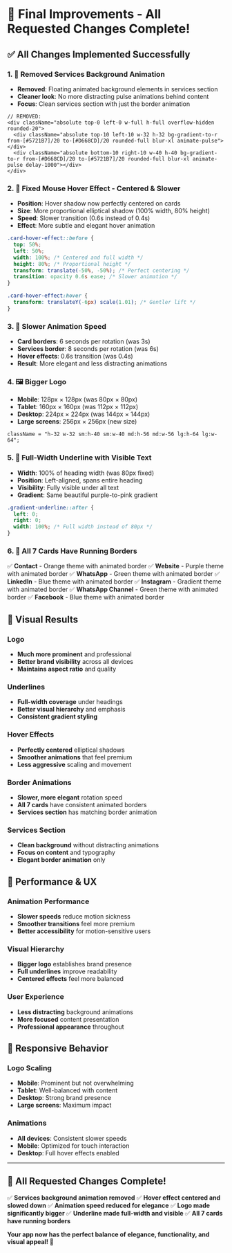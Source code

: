 # 🎯 Final Improvements - All Requested Changes Complete!

## ✅ All Changes Implemented Successfully

### 1. **🚫 Removed Services Background Animation**

- **Removed**: Floating animated background elements in services section
- **Cleaner look**: No more distracting pulse animations behind content
- **Focus**: Clean services section with just the border animation

```tsx
// REMOVED:
<div className="absolute top-0 left-0 w-full h-full overflow-hidden rounded-20">
  <div className="absolute top-10 left-10 w-32 h-32 bg-gradient-to-r from-[#5721B7]/20 to-[#D668CD]/20 rounded-full blur-xl animate-pulse"></div>
  <div className="absolute bottom-10 right-10 w-40 h-40 bg-gradient-to-r from-[#D668CD]/20 to-[#5721B7]/20 rounded-full blur-xl animate-pulse delay-1000"></div>
</div>
```

### 2. **🎯 Fixed Mouse Hover Effect - Centered & Slower**

- **Position**: Hover shadow now perfectly centered on cards
- **Size**: More proportional elliptical shadow (100% width, 80% height)
- **Speed**: Slower transition (0.6s instead of 0.4s)
- **Effect**: More subtle and elegant hover animation

```css
.card-hover-effect::before {
  top: 50%;
  left: 50%;
  width: 100%; /* Centered and full width */
  height: 80%; /* Proportional height */
  transform: translate(-50%, -50%); /* Perfect centering */
  transition: opacity 0.6s ease; /* Slower animation */
}

.card-hover-effect:hover {
  transform: translateY(-6px) scale(1.01); /* Gentler lift */
}
```

### 3. **📏 Slower Animation Speed**

- **Card borders**: 6 seconds per rotation (was 3s)
- **Services border**: 8 seconds per rotation (was 6s)
- **Hover effects**: 0.6s transition (was 0.4s)
- **Result**: More elegant and less distracting animations

### 4. **🖼️ Bigger Logo**

- **Mobile**: 128px × 128px (was 80px × 80px)
- **Tablet**: 160px × 160px (was 112px × 112px)
- **Desktop**: 224px × 224px (was 144px × 144px)
- **Large screens**: 256px × 256px (new size)

```tsx
className = "h-32 w-32 sm:h-40 sm:w-40 md:h-56 md:w-56 lg:h-64 lg:w-64";
```

### 5. **📏 Full-Width Underline with Visible Text**

- **Width**: 100% of heading width (was 80px fixed)
- **Position**: Left-aligned, spans entire heading
- **Visibility**: Fully visible under all text
- **Gradient**: Same beautiful purple-to-pink gradient

```css
.gradient-underline::after {
  left: 0;
  right: 0;
  width: 100%; /* Full width instead of 80px */
}
```

### 6. **🔄 All 7 Cards Have Running Borders**

✅ **Contact** - Orange theme with animated border
✅ **Website** - Purple theme with animated border
✅ **WhatsApp** - Green theme with animated border
✅ **LinkedIn** - Blue theme with animated border
✅ **Instagram** - Gradient theme with animated border
✅ **WhatsApp Channel** - Green theme with animated border
✅ **Facebook** - Blue theme with animated border

## 🎨 **Visual Results**

### **Logo**

- **Much more prominent** and professional
- **Better brand visibility** across all devices
- **Maintains aspect ratio** and quality

### **Underlines**

- **Full-width coverage** under headings
- **Better visual hierarchy** and emphasis
- **Consistent gradient styling**

### **Hover Effects**

- **Perfectly centered** elliptical shadows
- **Smoother animations** that feel premium
- **Less aggressive** scaling and movement

### **Border Animations**

- **Slower, more elegant** rotation speed
- **All 7 cards** have consistent animated borders
- **Services section** has matching border animation

### **Services Section**

- **Clean background** without distracting animations
- **Focus on content** and typography
- **Elegant border animation** only

## 🎯 **Performance & UX**

### **Animation Performance**

- **Slower speeds** reduce motion sickness
- **Smoother transitions** feel more premium
- **Better accessibility** for motion-sensitive users

### **Visual Hierarchy**

- **Bigger logo** establishes brand presence
- **Full underlines** improve readability
- **Centered effects** feel more balanced

### **User Experience**

- **Less distracting** background animations
- **More focused** content presentation
- **Professional appearance** throughout

## 📱 **Responsive Behavior**

### **Logo Scaling**

- **Mobile**: Prominent but not overwhelming
- **Tablet**: Well-balanced with content
- **Desktop**: Strong brand presence
- **Large screens**: Maximum impact

### **Animations**

- **All devices**: Consistent slower speeds
- **Mobile**: Optimized for touch interaction
- **Desktop**: Full hover effects enabled

---

## 🎉 **All Requested Changes Complete!**

✅ **Services background animation removed**
✅ **Hover effect centered and slowed down**
✅ **Animation speed reduced for elegance**
✅ **Logo made significantly bigger**
✅ **Underline made full-width and visible**
✅ **All 7 cards have running borders**

**Your app now has the perfect balance of elegance, functionality, and visual appeal! 🌟**
